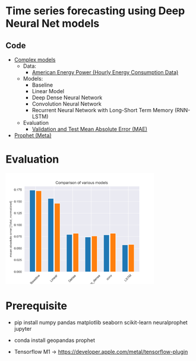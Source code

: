 # Time series forecasting using Deep Neural Net models


## Code
- [Complex models](https://github.com/ciCciC/forecastingUsingDNNets/blob/main/notebooks/complex_models_energy.ipynb)
  - Data:
    - [American Energy Power (Hourly Energy Consumption Data)](https://www.kaggle.com/datasets/robikscube/hourly-energy-consumption?resource=download&select=AEP_hourly.csv)
  - Models:
    - Baseline
    - Linear Model
    - Deep Dense Neural Network
    - Convolution Neural Network
    - Recurrent Neural Network with Long-Short Term Memory (RNN-LSTM)
  - Evaluation
    - [Validation and Test Mean Absolute Error (MAE)](https://github.com/ciCciC/forecastingUsingDNNets/blob/main/notebooks/comparison.png)
- [Prophet (Meta)](https://github.com/ciCciC/forecastingUsingDNNets/blob/main/notebooks/r)


# Evaluation
<img src="./notebooks/comparison.png" height=300>

# Prerequisite
- pip install numpy pandas matplotlib seaborn scikit-learn neuralprophet jupyter
- conda install geopandas prophet

- Tensorflow M1 -> https://developer.apple.com/metal/tensorflow-plugin
